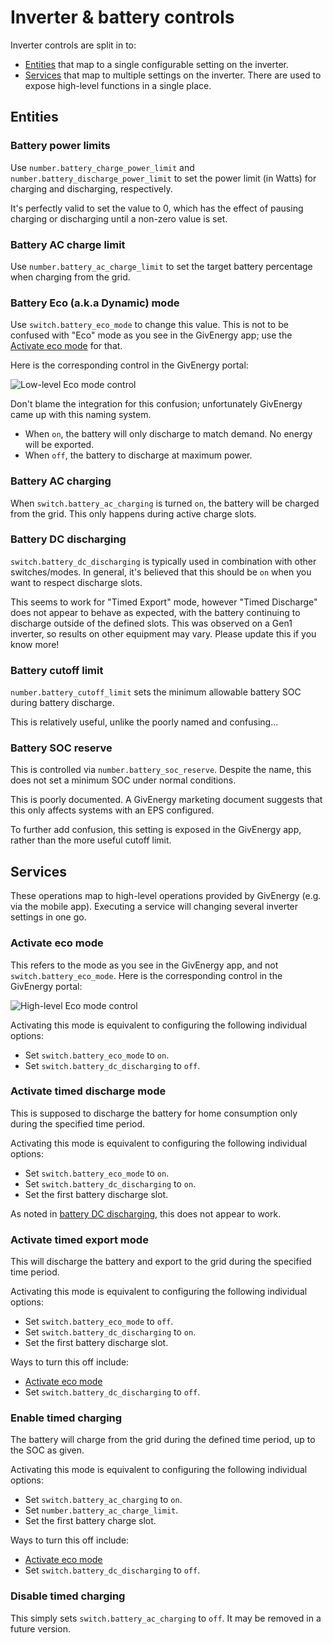 # Inverter & battery controls

Inverter controls are split in to:

* [Entities](#entities) that map to a single configurable setting on the inverter.
* [Services](#services) that map to multiple settings on the inverter. There are used to expose high-level functions in a single place.

## Entities

### Battery power limits

Use `number.battery_charge_power_limit` and `number.battery_discharge_power_limit` to set the power limit (in Watts) for charging and discharging, respectively.

It's perfectly valid to set the value to 0, which has the effect of pausing charging or discharging until a non-zero value is set.

### Battery AC charge limit

Use `number.battery_ac_charge_limit` to set the target battery percentage when charging from the grid.

### Battery Eco (a.k.a Dynamic) mode

Use `switch.battery_eco_mode` to change this value. This is not to be confused with "Eco" mode as you see in the GivEnergy app; use the [Activate eco mode](#activate-eco-mode) for that.

Here is the corresponding control in the GivEnergy portal:

![Low-level Eco mode control](images/eco-mode-ge-low-level.png)

Don't blame the integration for this confusion; unfortunately GivEnergy came up with this naming system.

* When `on`, the battery will only discharge to match demand. No energy will be exported.
* When `off`, the battery to discharge at maximum power.

### Battery AC charging

When `switch.battery_ac_charging` is turned `on`, the battery will be charged from the grid. This only happens during active charge slots.

### Battery DC discharging

`switch.battery_dc_discharging` is typically used in combination with other switches/modes. In general, it's believed that this should be `on` when you want to respect discharge slots.

This seems to work for "Timed Export" mode, however "Timed Discharge" does not appear to behave as expected, with the battery continuing to discharge outside of the defined slots. This was observed on a Gen1 inverter, so results on other equipment may vary. Please update this if you know more!

### Battery cutoff limit

`number.battery_cutoff_limit` sets the minimum allowable battery SOC during battery discharge.

This is relatively useful, unlike the poorly named and confusing...

### Battery SOC reserve

This is controlled via `number.battery_soc_reserve`. Despite the name, this does not set a minimum SOC under normal conditions.

This is poorly documented. A GivEnergy marketing document suggests that this only affects systems with an EPS configured.

To further add confusion, this setting is exposed in the GivEnergy app, rather than the more useful cutoff limit.

## Services

These operations map to high-level operations provided by GivEnergy (e.g. via the mobile app). Executing a service will changing several inverter settings in one go.

### Activate eco mode

This refers to the mode as you see in the GivEnergy app, and not `switch.battery_eco_mode`. Here is the corresponding control in the GivEnergy portal:

![High-level Eco mode control](images/eco-mode-ge-high-level.png)

Activating this mode is equivalent to configuring the following individual options:
* Set `switch.battery_eco_mode` to `on`.
* Set `switch.battery_dc_discharging` to `off`.

### Activate timed discharge mode

This is supposed to discharge the battery for home consumption only during the specified time period.

Activating this mode is equivalent to configuring the following individual options:
* Set `switch.battery_eco_mode` to `on`.
* Set `switch.battery_dc_discharging` to `on`.
* Set the first battery discharge slot.

As noted in [battery DC discharging](#battery-dc-discharging), this does not appear to work.

### Activate timed export mode

This will discharge the battery and export to the grid during the specified time period.

Activating this mode is equivalent to configuring the following individual options:
* Set `switch.battery_eco_mode` to `off`.
* Set `switch.battery_dc_discharging` to `on`.
* Set the first battery discharge slot.

Ways to turn this off include:

* [Activate eco mode](#activate-eco-mode)
* Set `switch.battery_dc_discharging` to `off`.

### Enable timed charging

The battery will charge from the grid during the defined time period, up to the SOC as given.

Activating this mode is equivalent to configuring the following individual options:
* Set `switch.battery_ac_charging` to `on`.
* Set `number.battery_ac_charge_limit`.
* Set the first battery charge slot.

Ways to turn this off include:

* [Activate eco mode](#activate-eco-mode)
* Set `switch.battery_dc_discharging` to `off`.

### Disable timed charging

This simply sets `switch.battery_ac_charging` to `off`. It may be removed in a future version.
